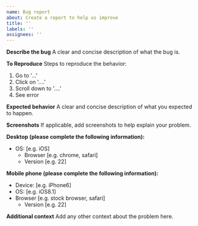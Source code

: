 ```yaml
---
name: Bug report
about: Create a report to help us improve
title: ''
labels: ''
assignees: ''
---
```


**Describe the bug**
A clear and concise description of what the bug is.

**To Reproduce**
Steps to reproduce the behavior:

1. Go to '...'
2. Click on '....'
3. Scroll down to '....'
4. See error

**Expected behavior**
A clear and concise description of what you expected to happen.

**Screenshots**
If applicable, add screenshots to help explain your problem.

**Desktop (please complete the following information):**
- OS: \[e.g. iOS]
   - Browser \[e.g. chrome, safari]
   - Version \[e.g. 22]

**Mobile phone (please complete the following information):**
   - Device: \[e.g. iPhone6]
- OS: \[e.g. iOS8.1]
- Browser \[e.g. stock browser, safari]
   - Version \[e.g. 22]

**Additional context**
Add any other context about the problem here.
